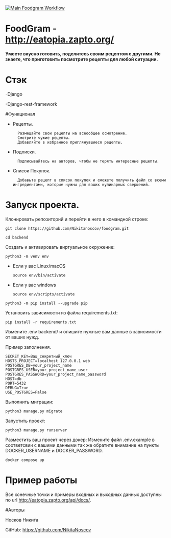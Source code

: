[![Main Foodgram Workflow](https://github.com/Nikitanoscov/foodgram/actions/workflows/main.yml/badge.svg?event=push)](https://github.com/Nikitanoscov/foodgram/actions/workflows/main.yml)

# FoodGram -  http://eatopia.zapto.org/

**Умеете вкусно готовить, поделитесь своим рецептом с другими. Не знаете, что приготовить посмотрите рецепты для любой ситуации.**

# Стэк

-Django

-Django-rest-framework

#Функционал

- Рецепты.

        Размещайте свои рецепты на всеообщее осмотрение.
        Смотрите чужие рецепты.
        Добавляйте в избранное приглянувшиеся рецепты.

- Подписки.
  
        Подписывайтесь на авторов, чтобы не терять интересные рецепты.

- Список Покупок.
  
        Добавьте рецепт в список покупок и сможете получить файл со всеми ингредиентами, которые нужны для ваших кулинарных свершений.

# Запуск проекта.

Клонировать репозиторий и перейти в него в командной строке:

```
git clone https://github.com/Nikitanoscov/foodgram.git
```

```
cd backend
```

Cоздать и активировать виртуальное окружение:

```
python3 -m venv env
```

* Если у вас Linux/macOS

    ```
    source env/bin/activate
    ```

* Если у вас windows

    ```
    source env/scripts/activate
    ```

```
python3 -m pip install --upgrade pip
```

Установить зависимости из файла requirements.txt:

```
pip install -r requirements.txt
```

Измените .env backend/ и опишите нужные вам данные в зависимости от ваших нужд.

Пример заполнения.

```
SECRET_KEY=Ваш_секретный_ключ
HOSTS_PROJECT=localhost 127.0.0.1 web
POSTGRES_DB=your_project_name
POSTGRES_USER=your_project_name_user
POSTGRES_PASSWORD=your_project_name_password
HOST=db
PORT=5432
DEBUG=True
USE_POSTGRES=False  
```

Выполнить миграции:

```
python3 manage.py migrate
```

Запустить проект:

```
python3 manage.py runserver
```

Разместить ваш проект через докер: Измените файл .env.example в соответсвии с вашими данными так же обратите внимание на пункты DOCKER_USERNAME и DOCKER_PASSWORD.
```
docker compose up
```

# Пример работы

Все конечные точки и примеры входных и выходных данных доступны по url http://eatopia.zapto.org/api/docs/.


#Авторы

Носков Никита 

GitHub: 
https://github.com/NikitaNoscov

